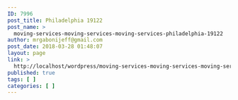 ```yaml
---
ID: 7996
post_title: Philadelphia 19122
post_name: >
  moving-services-moving-services-moving-services-philadelphia-19122
author: mrgabonijeff@gmail.com
post_date: 2018-03-28 01:48:07
layout: page
link: >
  http://localhost/wordpress/moving-services-moving-services-moving-services-philadelphia-19122/
published: true
tags: [ ]
categories: [ ]
---
```

